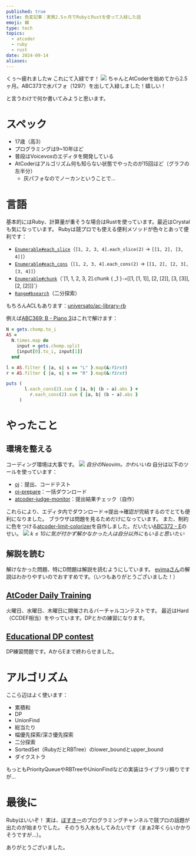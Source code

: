 ```yaml
---
published: true
title: 色変記事：実質2.5ヶ月でRubyとRustを使って入緑した話
emoji: 🟩
type: tech
topics:
  - atcoder
  - ruby
  - rust
date: 2024-09-14
aliases:
---
```

くぅ～疲れましたw これにて入緑です！
![](https://storage.googleapis.com/zenn-user-upload/461986507b5c-20240928.jpeg)
ちゃんとAtCoderを始めてから2.5ヶ月。ABC373で水パフォ（1297）を出して入緑しました！嬉しい！

と言うわけで何か書いてみようと思います。
# スペック
- 17歳（高3）
- プログラミングは9~10年ほど
- 普段はVoicevoxのエディタを開発している
- AtCoderはアルゴリズム何も知らない状態でやったのが15回ほど（グラフの左半分）
	- 灰パフォなのでノーカンということで…
# 言語
基本的にはRuby、計算量が重そうな場合はRustを使っています。最近はCrystalも気になっています。
Rubyは競プロでも使える便利メソッドが色々とあって便利です：
- [`Enumerable#each_slice`](https://docs.ruby-lang.org/ja/latest/method/Enumerable/i/each_slice.html)（`[1, 2, 3, 4].each_slice(2)` -> `[[1, 2], [3, 4]]`）
- [`Enumerable#each_cons`](https://docs.ruby-lang.org/ja/latest/method/Enumerable/i/each_cons.html)（`[1, 2, 3, 4].each_cons(2)` -> `[[1, 2], [2, 3], [3, 4]]`）
- [`Enumerable#chunk`](`https://docs.ruby-lang.org/ja/latest/method/Enumerable/i/chunk.html)（`[1, 1, 2, 3, 2].chunk { _1 }` -> `[[1, [1, 1]], [2, [2]], [3, [3]], [2, [2]]]`）
- [`Range#bsearch`](https://docs.ruby-lang.org/ja/latest/method/Range/i/bsearch.html)（二分探索）

もちろんACLもあります：[universato/ac-library-rb](https://github.com/universato/ac-library-rb)

例えば[ABC369: B - Piano 3](https://atcoder.jp/contests/abc369/tasks/abc369_b)はこれで解けます：
```rb
N = gets.chomp.to_i
AS =
  N.times.map do
    input = gets.chomp.split
    [input[0].to_i, input[1]]
  end

l = AS.filter { |a, s| s == "L" }.map(&:first)
r = AS.filter { |a, s| s == "R" }.map(&:first)

puts (
       l.each_cons(2).sum { |a, b| (b - a).abs } +
         r.each_cons(2).sum { |a, b| (b - a).abs }
     )
```
# やったこと
## 環境を整える
コーディング環境は大事です。
![](https://storage.googleapis.com/zenn-user-upload/79fab7ce580c-20240928.png)
*自分のNeovim。かわいいね*
自分は以下のツールを使っています：
- [oj](https://github.com/online-judge-tools/oj)：提出、コードテスト
- [oj-prepare](https://github.com/online-judge-tools/template-generator)：一括ダウンロード
- [atcoder-judge-monitor](https://github.com/sevenc-nanashi/atcoder-judge-monitor)：提出結果チェック（自作）

これらにより、エディタ内でダウンロード->提出->確認が完結するのでとても便利になりました。
ブラウザは問題を見るためだけになっています。
また、制約に色をつける[atcoder-limit-colorizer](https://github.com/sevenc-nanashi/atcoder-limit-colorizer)を自作しました。だいたい[ABC372 - E](https://atcoder.jp/contests/abc372/tasks/abc372_e)のせい。
![](https://storage.googleapis.com/zenn-user-upload/37e3282a19fd-20240928.jpeg)
*$k \leq 10$に気が付かず解かなかった人は自分以外にもいると思いたい*
## 解説を読む
解けなかった問題、特にD問題は解説を読むようにしています。
[evimaさん](https://youtube.com/@evimalab?si=0x4JYriiG2m4l929)の解説はわかりやすいのでおすすめです。（いつもありがとうございました！）
## [AtCoder Daily Training](https://atcoder.jp/contests/adt_top)
火曜日、水曜日、木曜日に開催されるバーチャルコンテストです。
最近はHard（CCDEF相当）をやっています。DPとかの練習になります。
## [Educational DP contest](https://atcoder.jp/contests/dp)
DP練習問題です。AからEまで終わらせました。
# アルゴリズム
ここら辺はよく使います：
- 累積和
- DP
- UnionFind
- 総当たり
- 幅優先探索/深さ優先探索
- 二分探索
- SortedSet（RubyだとRBTree）のlower_boundとupper_bound
- ダイクストラ

もっともPriorityQueueやRBTreeやUnionFindなどの実装はライブラリ頼りですが...
# 最後に
Rubyはいいぞ！
実は、[ぼすきー](https://voskey.icalo.net)のプログラミングチャンネルで競プロの話題が出たのが始まりでした。
そのうち入水もしてみたいです（まぁ2年くらいかかりそうですが…）。

ありがとうございました。